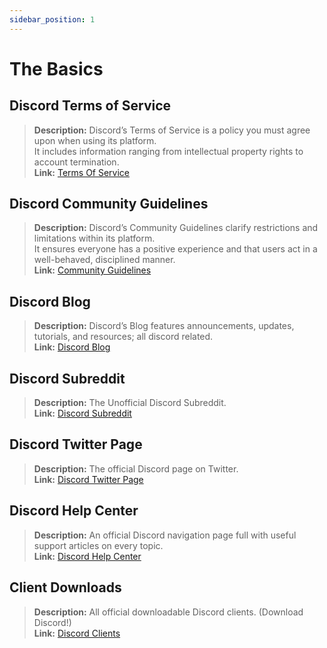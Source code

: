 ```yaml
---
sidebar_position: 1
---
```


# The Basics

## **Discord Terms of Service** 
> __Description:__ Discord’s Terms of Service is a policy you must agree upon when using its platform.   <br/>
It includes information ranging from intellectual property rights to account termination.   <br/>
__Link:__ [Terms Of Service](https://dis.gd/terms)

## **Discord Community Guidelines**
> __Description:__ Discord’s Community Guidelines clarify restrictions and limitations within its platform.   <br/>
It ensures everyone has a positive experience and that users act in a well-behaved, disciplined manner.   <br/>
__Link:__ [Community Guidelines](https://dis.gd/guidelines)

## **Discord Blog**
> __Description:__ Discord’s Blog features announcements, updates, tutorials, and resources; all discord related.   <br/>
__Link:__ [Discord Blog](https://discord.com/blog)
 
## **Discord Subreddit**
> __Description:__ The Unofficial Discord Subreddit.   <br/>
__Link:__ [Discord Subreddit](https://www.reddit.com/r/discordapp/)

## **Discord Twitter Page**
> __Description:__ The official Discord page on Twitter.   <br/>
__Link:__ [Discord Twitter Page](https://twitter.com/discord)

## **Discord Help Center**
> __Description:__ An official Discord navigation page full with useful support articles on every topic.   <br/>
__Link:__ [Discord Help Center](https://support.discord.com)

## **Client Downloads**
> __Description:__ All official downloadable Discord clients. (Download Discord!)   <br/>
__Link:__ [Discord Clients](https://discordapp.com/download)